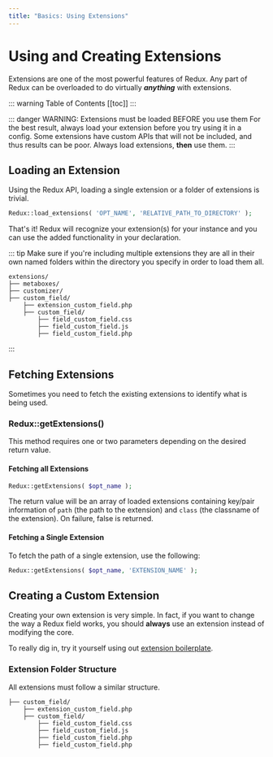 ```yaml
---
title: "Basics: Using Extensions"
---
```


# Using and Creating Extensions

Extensions are one of the most powerful features of Redux. Any part of Redux can be overloaded to do virtually
__***anything***__ with extensions. 

::: warning Table of Contents
[[toc]]
:::

::: danger WARNING: Extensions must be loaded BEFORE you use them
For the best result, always load your extension before you try using it in a config. Some extensions have custom APIs that
will not be included, and thus results can be poor. Always load extensions, **then** use them.
:::

## Loading an Extension

Using the Redux API, loading a single extension or a folder of extensions is trivial.

```php
Redux::load_extensions( 'OPT_NAME', 'RELATIVE_PATH_TO_DIRECTORY' );
```

That's it! Redux will recognize your extension(s) for your instance and you can use the added functionality in your declaration.

::: tip
Make sure if you're including multiple extensions they are all in their own named folders within the directory you specify
in order to load them all.

```text
extensions/
├── metaboxes/
├── customizer/
├── custom_field/
    ├── extension_custom_field.php
    ├── custom_field/
        ├── field_custom_field.css
        ├── field_custom_field.js
        ├── field_custom_field.php
```
:::

## Fetching Extensions

Sometimes you need to fetch the existing extensions to identify what is being used. 

### Redux::getExtensions()

This method requires one or two parameters depending on the desired return value.

#### Fetching all Extensions

```php
Redux::getExtensions( $opt_name );
```
The return value will be an array of loaded extensions containing key/pair information of `path` (the path to the extension) and `class` (the classname of the extension). On failure, false is returned.

#### Fetching a Single Extension

To fetch the path of a single extension, use the following:

```php
Redux::getExtensions( $opt_name, 'EXTENSION_NAME' );
```

## Creating a Custom Extension

Creating your own extension is very simple. In fact, if you want to change the way a Redux field works, you should
**always** use an extension instead of modifying the core. 

To really dig in, try it yourself using out [extension boilerplate](https://github.com/ReduxFramework/extension-boilerplate).

### Extension Folder Structure
All extensions must follow a similar structure. 

```text
├── custom_field/
    ├── extension_custom_field.php
    ├── custom_field/
        ├── field_custom_field.css
        ├── field_custom_field.js
        ├── field_custom_field.php
        ├── field_custom_field.php
```



